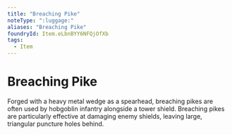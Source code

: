```yaml
---
title: "Breaching Pike"
noteType: ":luggage:"
aliases: "Breaching Pike"
foundryId: Item.eLbnBYY6NFQjOfXb
tags:
  - Item
---
```


# Breaching Pike

Forged with a heavy metal wedge as a spearhead, breaching pikes are often used by hobgoblin infantry alongside a tower shield. Breaching pikes are particularly effective at damaging enemy shields, leaving large, triangular puncture holes behind.
